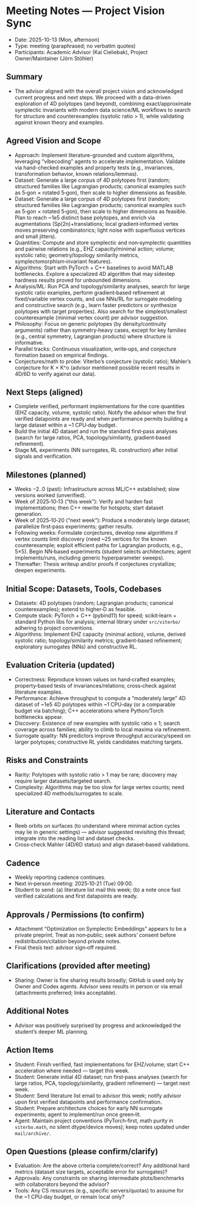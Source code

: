 # Meeting Notes — Project Vision Sync

- Date: 2025-10-13 (Mon, afternoon)
- Type: meeting (paraphrased; no verbatim quotes)
- Participants: Academic Advisor (Kai Cieliebak), Project Owner/Maintainer (Jörn Stöhler)

## Summary

- The advisor aligned with the overall project vision and acknowledged current progress and next steps. We proceed with a data-driven exploration of 4D polytopes (and beyond), combining exact/approximate symplectic invariants with modern data science/ML workflows to search for structure and counterexamples (systolic ratio > 1), while validating against known theory and examples.

## Agreed Vision and Scope

- Approach: Implement literature-grounded and custom algorithms, leveraging “vibecoding” agents to accelerate implementation. Validate via hand-checked examples and property tests (e.g., invariances, transformation behavior, known relations/lemmas).
- Dataset: Generate a large corpus of 4D polytopes first (random; structured families like Lagrangian products; canonical examples such as 5‑gon × rotated 5‑gon), then scale to higher dimensions as feasible.
 - Dataset: Generate a large corpus of 4D polytopes first (random; structured families like Lagrangian products; canonical examples such as 5‑gon × rotated 5‑gon), then scale to higher dimensions as feasible. Plan to reach ~1e5 distinct base polytopes, and enrich via augmentations (Sp(2n)+translations; local gradient‑informed vertex moves preserving combinatorics; light noise with superfluous vertices and small jitters).
- Quantities: Compute and store symplectic and non‑symplectic quantities and pairwise relations (e.g., EHZ capacity/minimal action; volume; systolic ratio; geometry/topology similarity metrics, symplectomorphism‑invariant features).
- Algorithms: Start with PyTorch + C++ baselines to avoid MATLAB bottlenecks. Explore a specialized 4D algorithm that may sidestep hardness results proved for unbounded dimensions.
- Analysis/ML: Run PCA and topology/similarity analyses, search for large systolic ratio examples, perform gradient‑based refinement at fixed/variable vertex counts, and use NNs/RL for surrogate modeling and constructive search (e.g., learn faster predictors or synthesize polytopes with target properties). Also search for the simplest/smallest counterexample (minimal vertex count) per advisor suggestion.
- Philosophy: Focus on generic polytopes (by density/continuity arguments) rather than symmetry‑heavy cases, except for key families (e.g., central symmetry, Lagrangian products) where structure is informative.
- Parallel tracks: Continuous visualization, write‑ups, and conjecture formation based on empirical findings.
- Conjectures/math to probe: Viterbo’s conjecture (systolic ratio); Mahler’s conjecture for K × K^o (advisor mentioned possible recent results in 4D/6D to verify against our data).

## Next Steps (aligned)

- Complete verified, performant implementations for the core quantities (EHZ capacity, volume, systolic ratio). Notify the advisor when the first verified datapoints are ready and when performance permits building a large dataset within a ~1 CPU‑day budget.
- Build the initial 4D dataset and run the standard first‑pass analyses (search for large ratios, PCA, topology/similarity, gradient‑based refinement).
- Stage ML experiments (NN surrogates, RL construction) after initial signals and verification.

## Milestones (planned)

- Weeks −2..0 (past): Infrastructure across ML/C++ established; slow versions worked (unverified).
- Week of 2025‑10‑13 (“this week”): Verify and harden fast implementations; then C++ rewrite for hotspots; start dataset generation.
- Week of 2025‑10‑20 (“next week”): Produce a moderately large dataset; parallelize first‑pass experiments; gather results.
- Following weeks: Formulate conjectures, develop new algorithms if vertex counts limit discovery (need ~25 vertices for the known counterexample; exploit efficient paths for Lagrangian products, e.g., 5×5). Begin NN‑based experiments (student selects architectures; agent implements/runs, including generic hyperparameter sweeps).
- Thereafter: Thesis writeup and/or proofs if conjectures crystallize; deepen experiments.

## Initial Scope: Datasets, Tools, Codebases

- Datasets: 4D polytopes (random; Lagrangian products; canonical counterexamples); extend to higher‑D as feasible.
- Compute stack: PyTorch + C++ (pybind11) for speed; scikit‑learn + standard Python libs for analysis; internal library under `src/viterbo/` adhering to project conventions.
- Algorithms: Implement EHZ capacity (minimal action), volume, derived systolic ratio; topology/similarity metrics; gradient‑based refinement; exploratory surrogates (NNs) and constructive RL.

## Evaluation Criteria (updated)

- Correctness: Reproduce known values on hand‑crafted examples; property‑based tests of invariances/relations; cross‑check against literature examples.
- Performance: Achieve throughput to compute a “moderately large” 4D dataset of ~1e5 4D polytopes within ~1 CPU‑day (or a comparable budget via batching); C++ accelerations where Python/Torch bottlenecks appear.
- Discovery: Existence of new examples with systolic ratio ≥ 1; search coverage across families; ability to climb to local maxima via refinement.
- Surrogate quality: NN predictors improve throughput accuracy/speed on larger polytopes; constructive RL yields candidates matching targets.

## Risks and Constraints

- Rarity: Polytopes with systolic ratio > 1 may be rare; discovery may require larger datasets/targeted search.
- Complexity: Algorithms may be too slow for large vertex counts; need specialized 4D methods/surrogates to scale.

## Literature and Contacts

- Reeb orbits on surfaces (to understand where minimal action cycles may lie in generic settings) — advisor suggested revisiting this thread; integrate into the reading list and dataset checks.
- Cross‑check Mahler (4D/6D status) and align dataset‑based validations.

## Cadence

- Weekly reporting cadence continues.
- Next in‑person meeting: 2025‑10‑21 (Tue) 09:00.
- Student to send: (a) literature list mail this week; (b) a note once fast verified calculations and first datapoints are ready.

## Approvals / Permissions (to confirm)

- Attachment “Optimization on Symplectic Embeddings” appears to be a private preprint. Treat as non‑public; seek authors’ consent before redistribution/citation beyond private notes.
- Final thesis text: advisor sign‑off required.

## Clarifications (provided after meeting)

- Sharing: Owner is fine sharing results broadly; GitHub is used only by Owner and Codex agents. Advisor sees results in person or via email (attachments preferred; links acceptable).

## Additional Notes

- Advisor was positively surprised by progress and acknowledged the student’s deeper ML planning.

## Action Items

- Student: Finish verified, fast implementations for EHZ/volume; start C++ acceleration where needed — target this week.
- Student: Generate initial 4D dataset; run first‑pass analyses (search for large ratios, PCA, topology/similarity, gradient refinement) — target next week.
- Student: Send literature list email to advisor this week; notify advisor upon first verified datapoints and performance confirmation.
- Student: Prepare architecture choices for early NN surrogate experiments; agent to implement/run once green‑lit.
- Agent: Maintain project conventions (PyTorch‑first, math purity in `viterbo.math`, no silent dtype/device moves); keep notes updated under `mail/archive/`.

## Open Questions (please confirm/clarify)

- Evaluation: Are the above criteria complete/correct? Any additional hard metrics (dataset size targets, acceptable error for surrogates)?
- Approvals: Any constraints on sharing intermediate plots/benchmarks with collaborators beyond the advisor?
- Tools: Any CS resources (e.g., specific servers/quotas) to assume for the ~1 CPU‑day budget, or remain local only?
